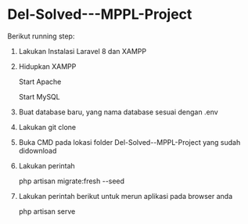 # Del-Solved---MPPL-Project

Berikut running step:

1.  Lakukan Instalasi Laravel 8 dan XAMPP

2.  Hidupkan XAMPP

    Start Apache

    Start MySQL

3.  Buat database baru, yang nama database sesuai dengan .env

4.  Lakukan git clone

5.  Buka CMD pada lokasi folder Del-Solved--MPPL-Project yang sudah didownload

6.  Lakukan perintah

    php artisan migrate:fresh --seed

7.  Lakukan perintah berikut untuk merun aplikasi pada browser anda

    php artisan serve
